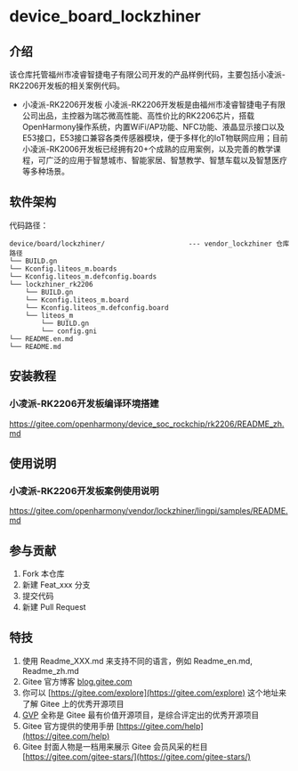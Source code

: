 # device_board_lockzhiner

## 介绍

该仓库托管福州市凌睿智捷电子有限公司开发的产品样例代码，主要包括小凌派-RK2206开发板的相关案例代码。

* 小凌派-RK2206开发板
  小凌派-RK2206开发板是由福州市凌睿智捷电子有限公司出品，主控器为瑞芯微高性能、高性价比的RK2206芯片，搭载OpenHarmony操作系统，内置WiFi/AP功能、NFC功能、液晶显示接口以及E53接口，E53接口兼容各类传感器模块，便于多样化的IoT物联网应用；目前小凌派-RK2006开发板已经拥有20+个成熟的应用案例，以及完善的教学课程，可广泛的应用于智慧城市、智能家居、智慧教学、智慧车载以及智慧医疗等多种场景。

## 软件架构

代码路径：

```
device/board/lockzhiner/                     --- vendor_lockzhiner 仓库路径
└── BUILD.gn
└── Kconfig.liteos_m.boards
└── Kconfig.liteos_m.defconfig.boards
└── lockzhiner_rk2206
    └── BUILD.gn
    └── Kconfig.liteos_m.board
    └── Kconfig.liteos_m.defconfig.board
    └── liteos_m
        └── BUILD.gn
        └── config.gni
└── README.en.md
└── README.md
```

## 安装教程

### 小凌派-RK2206开发板编译环境搭建

https://gitee.com/openharmony/device_soc_rockchip/rk2206/README_zh.md

## 使用说明

### 小凌派-RK2206开发板案例使用说明

https://gitee.com/openharmony/vendor/lockzhiner/lingpi/samples/README.md

## 参与贡献

1. Fork 本仓库
2. 新建 Feat_xxx 分支
3. 提交代码
4. 新建 Pull Request

## 特技

1. 使用 Readme\_XXX.md 来支持不同的语言，例如 Readme\_en.md, Readme\_zh.md
2. Gitee 官方博客 [blog.gitee.com](https://blog.gitee.com)
3. 你可以 [https://gitee.com/explore](https://gitee.com/explore) 这个地址来了解 Gitee 上的优秀开源项目
4. [GVP](https://gitee.com/gvp) 全称是 Gitee 最有价值开源项目，是综合评定出的优秀开源项目
5. Gitee 官方提供的使用手册 [https://gitee.com/help](https://gitee.com/help)
6. Gitee 封面人物是一档用来展示 Gitee 会员风采的栏目 [https://gitee.com/gitee-stars/](https://gitee.com/gitee-stars/)
